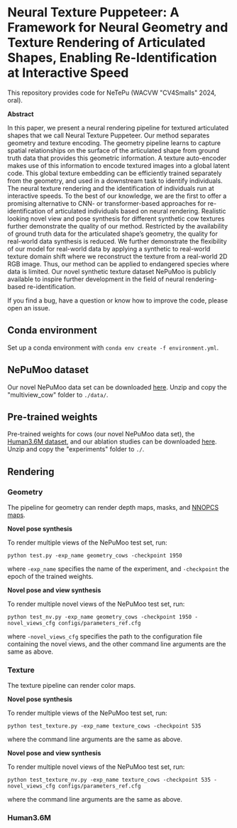 # Neural Texture Puppeteer: A Framework for Neural Geometry and Texture Rendering of Articulated Shapes, Enabling Re-Identification at Interactive Speed
This repository provides code for NeTePu (WACVW "CV4Smalls" 2024, oral).

**Abstract**

In this paper, we present a neural rendering pipeline for textured articulated shapes that we call Neural Texture Puppeteer. Our method separates geometry and texture encoding. The geometry pipeline learns to capture spatial relationships on the surface of the articulated shape from ground truth data that provides this geometric information. A texture auto-encoder makes use of this information to encode textured images into a global latent code. This global texture embedding can be efficiently trained separately from the geometry, and used in a downstream task to identify individuals. The neural texture rendering and the identification of individuals run at interactive speeds. To the best of our knowledge, we are the first to offer a promising alternative to CNN- or transformer-based approaches for re-identification of articulated individuals based on neural rendering. Realistic looking novel view and pose synthesis for different synthetic cow textures further demonstrate the quality of our method. Restricted by the availability of ground truth data for the articulated shape’s geometry, the quality for real-world data synthesis is reduced. We further demonstrate the flexibility of our model for real-world data by applying a synthetic to real-world texture domain shift where we reconstruct the texture from a real-world 2D RGB image. Thus, our method can be applied to endangered species where data is limited. Our novel synthetic texture dataset NePuMoo is publicly available to inspire further development in the field of neural rendering-based re-identification.

If you find a bug, have a question or know how to improve the code, please open an issue.

## Conda environment
Set up a conda environment with `conda env create -f environment.yml`.

## NePuMoo dataset
Our novel NePuMoo data set can be downloaded [here](). Unzip and copy the "multiview_cow" folder to `./data/`.

## Pre-trained weights
Pre-trained weights for cows (our novel NePuMoo data set), the [Human3.6M dataset](http://vision.imar.ro/human3.6m/description.php), and our ablation studies can be downloaded [here](https://zenodo.org/records/10402116). Unzip and copy the "experiments" folder to `./`.

## Rendering

### Geometry
The pipeline for geometry can render depth maps, masks, and [NNOPCS maps](https://arxiv.org/abs/2311.17109).

**Novel pose synthesis**

To render multiple views of the NePuMoo test set, run:

    python test.py -exp_name geometry_cows -checkpoint 1950

where `-exp_name` specifies the name of the experiment, and `-checkpoint` the epoch of the trained weights.

**Novel pose and view synthesis**

To render multiple novel views of the NePuMoo test set, run:

    python test_nv.py -exp_name geometry_cows -checkpoint 1950 -novel_views_cfg configs/parameters_ref.cfg

where `-novel_views_cfg` specifies the path to the configuration file containing the novel views, and the other command line arguments are the same as above.

### Texture
The texture pipeline can render color maps.

**Novel pose synthesis**

To render multiple views of the NePuMoo test set, run:

    python test_texture.py -exp_name texture_cows -checkpoint 535

where the command line arguments are the same as above.

**Novel pose and view synthesis**

To render multiple novel views of the NePuMoo test set, run:

    python test_texture_nv.py -exp_name texture_cows -checkpoint 535 -novel_views_cfg configs/parameters_ref.cfg

where the command line arguments are the same as above.

### Human3.6M
